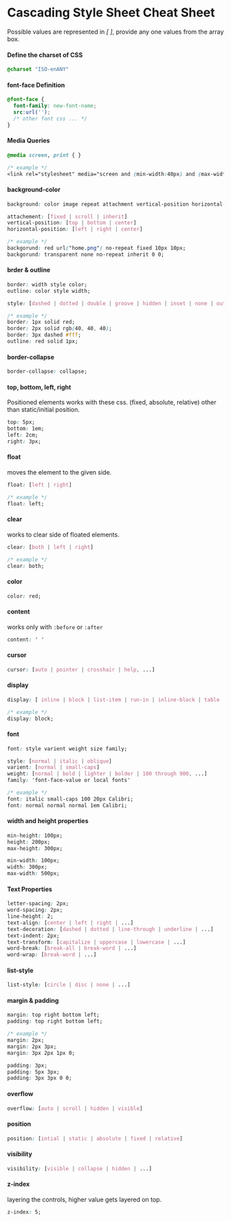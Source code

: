 # Cascading Style Sheet Cheat Sheet

Possible values are represented in _[ ]_, provide any one values from the array box.

#### Define the charset of CSS
```css
@charset "ISO-enANY"
```

#### font-face Definition
```css
@font-face {    
  font-family: new-font-name;    
  src:url('');    
  /* other font css ... */
}
```

#### Media Queries 
```css
@media screen, print { } 

/* example */
<link rel="stylesheet" media="screen and (min-width:40px) and (max-width:100px)" href="docPath.css"/>
```

#### background-color
```css
background: color image repeat attachment vertical-position horizontal-position;

attachement: [fixed | scroll | inherit]
vertical-position: [top | bottom | center]
horizontal-position: [left | right | center]

/* example */
backgorund: red url("home.png") no-repeat fixed 10px 10px;
backgorund: transparent none no-repeat inherit 0 0; 
```

#### brder & outline
```css
border: width style color;
outline: color style width;

style: [dashed | dotted | double | groove | hidden | inset | none | outset | ridge | solid]

/* example */
border: 1px solid red;
border: 2px solid rgb(40, 40, 40);
border: 3px dashed #fff;
outline: red solid 1px;
```

#### border-collapse
```css
border-collapse: collapse;
```

#### top, bottom, left, right 
Positioned elements works with these css. (fixed, absolute, relative) other than static/initial position.
```css
top: 5px;
bottom: 1em;
left: 2cm;
right: 3px;
```

#### float
moves the element to the given side.
```css
float: [left | right]

/* example */
float: left;
```

#### clear
works to clear side of floated elements.
```css
clear: [both | left | right]

/* example */
clear: both;
```

#### color
```css
color: red;
```

#### content
works only with `:before` or `:after`
```css
content: ' '
```

#### cursor
```css
cursor: [auto | pointer | crosshair | help, ...]
```

#### display
```css
display: [ inline | block | list-item | run-in | inline-block | table | inline-table | table-row-group | table-header-group | table-footer-group | table-row | table-column-group | tablecolumn | table-cell | table-caption | none | inherit ]

/* example */
display: block;
```

#### font
```css
font: style varient weight size family;

style: [normal | italic | oblique]
varient: [normal | small-caps]
weight: [normal | bold | lighter | bolder | 100 through 900, ...]
family: 'font-face-value or local fonts'

/* example */
font: italic small-caps 100 20px Calibri;
font: normal normal normal 1em Calibri;
```

#### width and height properties
```css
min-height: 100px;
height: 200px;
max-height: 300px;

min-width: 100px;
width: 300px;
max-width: 500px;
```

#### Text Properties
```css
letter-spacing: 2px;
word-spacing: 2px;
line-height: 2;
text-align: [center | left | right | ...]
text-decoration: [dashed | dotted | line-through | underline | ...]
text-indent: 2px;
text-transform: [capitalize | uppercase | lowercase | ...]
word-break: [break-all | break-word | ...]
word-wrap: [break-word | ...]
```

#### list-style
```css
list-style: [circle | disc | none | ...]
```

#### margin & padding
```css
margin: top right bottom left;
padding: top right bottom left;

/* example */
margin: 2px;
margin: 2px 3px;
margin: 3px 2px 1px 0;

padding: 3px;
padding: 5px 3px;
padding: 3px 3px 0 0;
```
#### overflow
```css
overflow: [auto | scroll | hidden | visible]
```

#### position
```css
position: [intial | static | absolute | fixed | relative]
```

#### visibility
```css
visibility: [visible | collapse | hidden | ...]
```

#### z-index
layering the controls, higher value gets layered on top.
```css
z-index: 5;
```


